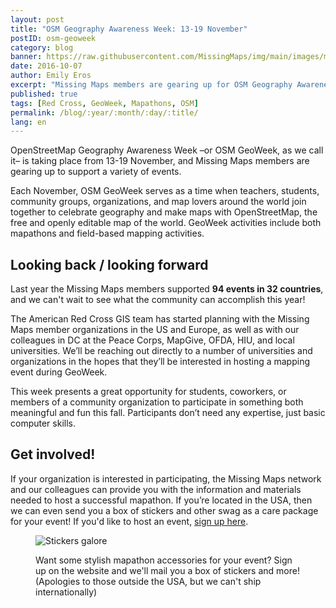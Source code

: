 ```yaml
---
layout: post
title: "OSM Geography Awareness Week: 13-19 November"
postID: osm-geoweek
category: blog
banner: https://raw.githubusercontent.com/MissingMaps/img/main/images/missingmaps-blog_20161007_banner.png
date: 2016-10-07
author: Emily Eros
excerpt: "Missing Maps members are gearing up for OSM Geography Awareness Week this Novmber, hoping to support over 100 mapathons around the world!"
published: true
tags: [Red Cross, GeoWeek, Mapathons, OSM]
permalink: /blog/:year/:month/:day/:title/
lang: en
---
```


OpenStreetMap Geography Awareness Week –or OSM GeoWeek, as we call it– is taking place from 13-19 November, and Missing Maps members are gearing up to support a variety of events.

Each November, OSM GeoWeek serves as a time when teachers, students, community groups, organizations, and map lovers around the world join together to celebrate geography and make maps with OpenStreetMap, the free and openly editable map of the world. GeoWeek activities include both mapathons and field-based mapping activities.


## Looking back / looking forward

Last year the Missing Maps members supported **94 events in 32 countries**, and we can't wait to see what the community can accomplish this year!

The American Red Cross GIS team has started planning with the Missing Maps member organizations in the US and Europe, as well as with our colleagues in DC at the Peace Corps, MapGive, OFDA, HIU, and local universities. We’ll be reaching out directly to a number of universities and organizations in the hopes that they’ll be interested in hosting a mapping event during GeoWeek.

This week presents a great opportunity for students, coworkers, or members of a community organization to participate in something both meaningful and fun this fall. Participants don’t need any expertise, just basic computer skills.


## Get involved!

If your organization is interested in participating, the Missing Maps network and our colleagues can provide you with the information and materials needed to host a successful mapathon. If you’re located in the USA, then we can even send you a box of stickers and other swag as a care package for your event! If you'd like to host an event, [sign up here](https://docs.google.com/forms/d/1SG9DW7ZyEC9Vf78RbApUfBYAQPSIReyxbupGJPCqjtw/viewform?edit_requested=true).

<figure>
<img src="https://raw.githubusercontent.com/MissingMaps/img/main/images/missingmaps-blog_20161007_swag.png" alt="Stickers galore">
<p class="caption">Want some stylish mapathon accessories for your event? Sign up on the website and we'll mail you a box of stickers and more! (Apologies to those outside the USA, but we can't ship internationally)</p>
</figure>
